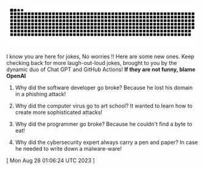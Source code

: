 <picture>
  <source media="(prefers-color-scheme: dark)" srcset="https://raw.githubusercontent.com/platane/platane/output/github-contribution-grid-snake-dark.svg">
  <source media="(prefers-color-scheme: light)" srcset="https://raw.githubusercontent.com/platane/platane/output/github-contribution-grid-snake.svg">
  <img alt="github contribution grid snake animation" src="https://raw.githubusercontent.com/platane/platane/output/github-contribution-grid-snake.svg">
</picture>


I know you are here for jokes, No worries !!
Here are some new ones. Keep checking back for more laugh-out-loud jokes, brought to you by the dynamic duo of Chat GPT and GitHub Actions! __If they are not funny, blame OpenAI__
 
1. Why did the software developer go broke? Because he lost his domain in a phishing attack!

2. Why did the computer virus go to art school? It wanted to learn how to create more sophisticated attacks!

3. Why did the programmer go broke? Because he couldn't find a byte to eat!

4. Why did the cybersecurity expert always carry a pen and paper? In case he needed to write down a malware-ware!
 
[ 
Mon Aug 28 01:06:24 UTC 2023
 ]
